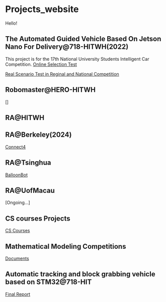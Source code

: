 # Projects_website

Hello! 

## The Automated Guided Vehicle Based On Jetson Nano For Delivery@718-HITWH(2022)
This project is for the 17th National University Students Intelligent Car Competition.
[Online Selection Test](Intelligent_Car_Competition@718_HIT/Online_Selection_Tasks.md)

[Real Scenario Test in Reginal and National Competition](Intelligent_Car_Competition@718_HIT/National_Competiton.md)
## Robomaster@HERO-HITWH
[]
## RA@HITWH

## RA@Berkeley(2024)
[Connect4](RA@Berkeley/Connect4.md)
## RA@Tsinghua 
[BalloonBot](RA@Tsinghua/BalloonBot.md)

## RA@UofMacau
[Ongoing...]

## CS courses Projects
[CS Courses](Courses@HIT/Intro.md)

## Mathematical Modeling Competitions
[Documents](Mathematical_Modeling_Competition/intro.md)

## Automatic tracking and block grabbing vehicle based on STM32@718-HIT
[Final Report](Automatic_Tracking_Vehicle@718_HIT/Final_Report.md)